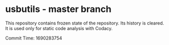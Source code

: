 # usbutils - master branch

This repository contains frozen state of the repository.
Its history is cleared. It is used only for static code
analysis with Codacy.

Commit Time: 1690283754
